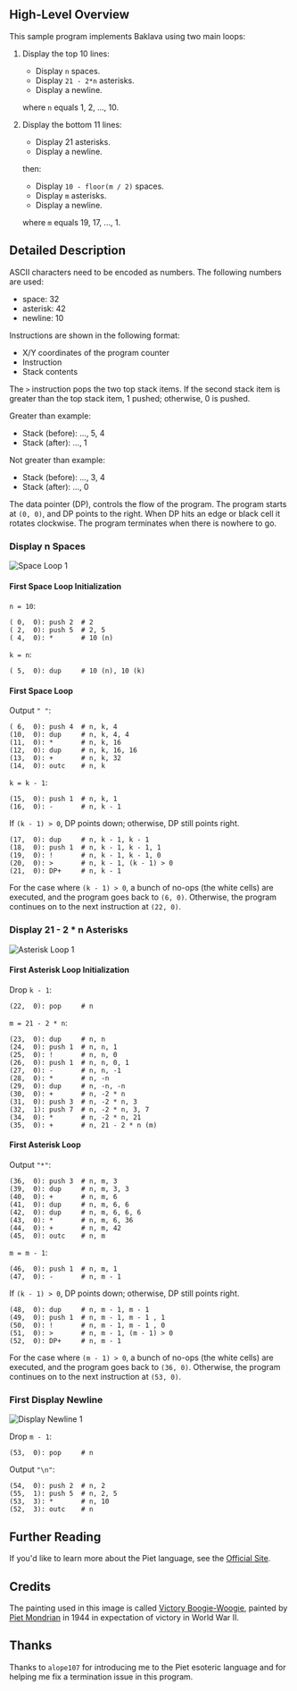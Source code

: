 ## High-Level Overview

This sample program implements Baklava using two main loops:

1.  Display the top 10 lines:

    - Display `n` spaces.
    - Display `21 - 2*n` asterisks.
    - Display a newline.

    where `n` equals 1, 2, ..., 10.

2.  Display the bottom 11 lines:

    - Display 21 asterisks.
    - Display a newline.

    then:

    - Display `10 - floor(m / 2)` spaces.
    - Display `m` asterisks.
    - Display a newline.

    where `m` equals 19, 17, ..., 1.

## Detailed Description

ASCII characters need to be encoded as numbers. The following numbers are
used:

- space: 32
- asterisk: 42
- newline: 10

Instructions are shown in the following format:

- X/Y coordinates of the program counter
- Instruction
- Stack contents

The `>` instruction pops the two top stack items. If the second stack item is
greater than the top stack item, 1 pushed; otherwise, 0 is pushed.

Greater than example:

- Stack (before): ..., 5, 4
- Stack (after): ..., 1

Not greater than example:

- Stack (before): ..., 3, 4
- Stack (after): ..., 0

The data pointer (DP), controls the flow of the program. The program starts
at `(0, 0)`, and DP points to the right. When DP hits an edge or black cell
it rotates clockwise. The program terminates when there is nowhere to go.

### Display n Spaces

![Space Loop 1](/assets/images/projects/baklava/piet/space-loop1.png)

#### First Space Loop Initialization

`n = 10`:

```
( 0,  0): push 2  # 2
( 2,  0): push 5  # 2, 5
( 4,  0): *       # 10 (n)
```

`k = n`:

```
( 5,  0): dup     # 10 (n), 10 (k)
```

#### First Space Loop

Output `" "`:

```
( 6,  0): push 4  # n, k, 4
(10,  0): dup     # n, k, 4, 4
(11,  0): *       # n, k, 16
(12,  0): dup     # n, k, 16, 16
(13,  0): +       # n, k, 32
(14,  0): outc    # n, k
```

`k = k - 1`:

```
(15,  0): push 1  # n, k, 1
(16,  0): -       # n, k - 1
```

If `(k - 1) > 0`, DP points down; otherwise, DP still points right.

```
(17,  0): dup     # n, k - 1, k - 1
(18,  0): push 1  # n, k - 1, k - 1, 1
(19,  0): !       # n, k - 1, k - 1, 0
(20,  0): >       # n, k - 1, (k - 1) > 0
(21,  0): DP+     # n, k - 1
```

For the case where `(k - 1) > 0`, a bunch of no-ops (the white cells) are
executed, and the program goes back to `(6, 0)`. Otherwise, the program
continues on to the next instruction at `(22, 0)`.

### Display 21 - 2 * n Asterisks

![Asterisk Loop 1](/assets/images/projects/baklava/piet/asterisk-loop1.png)

#### First Asterisk Loop Initialization

Drop `k - 1`:

```
(22,  0): pop     # n
```

`m = 21 - 2 * n`:

```
(23,  0): dup     # n, n
(24,  0): push 1  # n, n, 1
(25,  0): !       # n, n, 0
(26,  0): push 1  # n, n, 0, 1
(27,  0): -       # n, n, -1
(28,  0): *       # n, -n
(29,  0): dup     # n, -n, -n
(30,  0): +       # n, -2 * n
(31,  0): push 3  # n, -2 * n, 3
(32,  1): push 7  # n, -2 * n, 3, 7
(34,  0): *       # n, -2 * n, 21
(35,  0): +       # n, 21 - 2 * n (m)
```

#### First Asterisk Loop

Output `"*"`:

```
(36,  0): push 3  # n, m, 3
(39,  0): dup     # n, m, 3, 3
(40,  0): +       # n, m, 6
(41,  0): dup     # n, m, 6, 6
(42,  0): dup     # n, m, 6, 6, 6
(43,  0): *       # n, m, 6, 36
(44,  0): +       # n, m, 42
(45,  0): outc    # n, m
```

`m = m - 1`:

```
(46,  0): push 1  # n, m, 1
(47,  0): -       # n, m - 1
```

If `(k - 1) > 0`, DP points down; otherwise, DP still points right.

```
(48,  0): dup     # n, m - 1, m - 1
(49,  0): push 1  # n, m - 1, m - 1 , 1
(50,  0): !       # n, m - 1, m - 1 , 0
(51,  0): >       # n, m - 1, (m - 1) > 0
(52,  0): DP+     # n, m - 1
```

For the case where `(m - 1) > 0`, a bunch of no-ops (the white cells) are
executed, and the program goes back to `(36, 0)`. Otherwise, the program
continues on to the next instruction at `(53, 0)`.

### First Display Newline

![Display Newline 1](/assets/images/projects/baklava/piet/newline1.png)

Drop `m - 1`:

```
(53,  0): pop     # n
```

Output `"\n"`:

```
(54,  0): push 2  # n, 2
(55,  1): push 5  # n, 2, 5
(53,  3): *       # n, 10
(52,  3): outc    # n
```

## Further Reading

If you'd like to learn more about the Piet language, see the [Official Site][3].

## Credits

The painting used in this image is called [Victory Boogie-Woogie][1],
painted by [Piet Mondrian][2] in 1944 in expectation of victory in World War
II.

## Thanks

Thanks to `alope107` for introducing me to the Piet esoteric language and
for helping me fix a termination issue in this program.

[1]: https://www.piet-mondrian.org/victory-boogie-woogie.jsp
[2]: https://en.wikipedia.org/wiki/Piet_Mondrian
[3]: https://www.dangermouse.net/esoteric/piet.html
